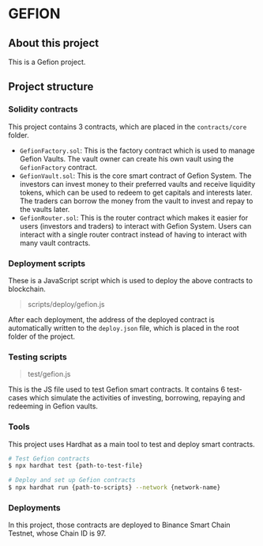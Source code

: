 # GEFION

## About this project

This is a Gefion project.

## Project structure

### Solidity contracts

This project contains 3 contracts, which are placed in the `contracts/core` folder.

* `GefionFactory.sol`: This is the factory contract which is used to manage Gefion Vaults. The vault owner can create his own vault using the `GefionFactory` contract.
* `GefionVault.sol`: This is the core smart contract of Gefion System. The investors can invest money to their preferred vaults and receive liquidity tokens, which can be used to redeem to get capitals and interests later. The traders can borrow the money from the vault to invest and repay to the vaults later.
* `GefionRouter.sol`: This is the router contract which makes it easier for users (investors and traders) to interact with Gefion System. Users can interact with a single router contract instead of having to interact with many vault contracts.

### Deployment scripts

These is a JavaScript script which is used to deploy the above contracts to blockchain.

> scripts/deploy/gefion.js

After each deployment, the address of the deployed contract is automatically written to the `deploy.json` file, which is placed in the root folder of the project.

### Testing scripts

> test/gefion.js

This is the JS file used to test Gefion smart contracts. It contains 6 test-cases which simulate the activities of investing, borrowing, repaying and redeeming in Gefion vaults.

### Tools

This project uses Hardhat as a main tool to test and deploy smart contracts.

```sh
# Test Gefion contracts
$ npx hardhat test {path-to-test-file}

# Deploy and set up Gefion contracts
$ npx hardhat run {path-to-scripts} --network {network-name}
```

### Deployments

In this project, those contracts are deployed to Binance Smart Chain Testnet, whose Chain ID is 97.